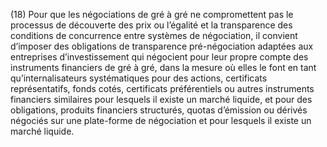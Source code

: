 (18) Pour que les négociations de gré à gré ne compromettent pas le processus de découverte des prix ou l’égalité et la transparence des conditions de concurrence entre systèmes de négociation, il convient d’imposer des obligations de transparence pré-négociation adaptées aux entreprises d’investissement qui négocient pour leur propre compte des instruments financiers de gré à gré, dans la mesure où elles le font en tant qu’internalisateurs systématiques pour des actions, certificats représentatifs, fonds cotés, certificats préférentiels ou autres instruments financiers similaires pour lesquels il existe un marché liquide, et pour des obligations, produits financiers structurés, quotas d’émission ou dérivés négociés sur une plate-forme de négociation et pour lesquels il existe un marché liquide.